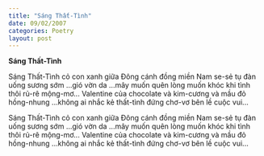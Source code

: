 ```yaml
---
title: "Sáng Thất-Tình"
date: 09/02/2007
categories: Poetry
layout: post
---
```


**Sáng Thất-Tình**

Sáng Thất-Tình
cỏ con
xanh giữa Đông
cánh đồng miền Nam
se-sẻ tụ đàn
uống sương sớm
...gió vờn da
...mây muốn quên
lòng muốn
khóc
khi tình thôi
rủ-rê
mộng-mơ...
Valentine của
chocolate và kim-cương
và mầu đỏ
hồng-nhung
...không ai
nhắc
kẻ thất-tình
đứng chơ-vơ
bên lề cuộc vui...

Sáng Thất-Tình
cỏ con
xanh giữa Đông
cánh đồng miền Nam
se-sẻ tụ đàn
uống sương sớm
...gió vờn da
...mây muốn quên
lòng muốn
khóc
khi tình thôi
rủ-rê
mộng-mơ...
Valentine của
chocolate và kim-cương
và mầu đỏ
hồng-nhung
...không ai
nhắc
kẻ thất-tình
đứng chơ-vơ
bên lề cuộc vui...
